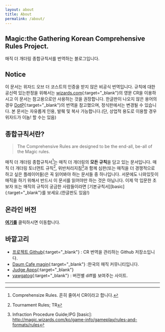 ```yaml
---
layout: about
title: About
permalink: /about/
---
```

## Magic:the Gathering Korean Comprehensive Rules Project.

매직 더 개더링 종합규칙서를 번역하는 블로그입니다.

## Notice

이 문서는 위자드 오브 더 코스트의 인증을 받지 않은 비공식 번역입니다. 규칙에 대한 공신력 있는판정을 위해서는 [wizards.com](http://magic.wizards.com/en/game-info/gameplay/rules-and-formats/rules){:target="_blank"}의 영문 CR을 이용하시고 이 문서는 참고용으로만 사용하는 것을 권장합니다.
한글판이 나오지 않은 용어의 경우 [DotP][dotp]{:target="_blank"}의 번역을 참고했으며, 정식판에서는 변경될 수 있습니다.
본 문서는 자유롭게 인용, 발췌 및 복사 가능합니다.(단, 상업적 용도로 이용할 경우 위자드가 이놈! 할 수는 있음)

[dotp]: https://namu.wiki/w/%EB%A7%A4%EC%A7%81:%20%EB%8D%94%20%EA%B0%9C%EB%8D%94%EB%A7%81%20-%20%ED%94%8C%EB%A0%88%EC%9D%B8%EC%A6%88%EC%9B%8C%EC%BB%A4%EC%9D%98%20%EA%B2%B0%ED%88%AC



## 종합규칙서란?

>The Comprehensive Rules are designed to be the end-all, be-all of the Magic rules.

매직 더 개더링 종합규칙서[^1]는 매직 더 개더링의 **모든 규칙**을 담고 있는 문서입니다. 매직 더 개더링 토너먼트 규칙[^2], 위반처리지침[^3]과 함께 심판(또는 매직을 더 경쟁적으로 하고 싶은 플레이어들)은 꼭 읽어봐야 하는 문서들 중 하나입니다. 서문에도 나와있듯이 매직을 하기 위해서 반드시 이 문서를 읽어야만 하는 것은 아닙니다. 이제 막 입문한 초보자 또는 매직의 규칙이 궁금한 사람들이라면 [기본규칙서][basic]{:target="_blank"}를 보세요.(한글판도 있음!)

[^1]: Comprehensize Rules. 흔히 줄여서 CR이라고 합니다.
[^2]: Tournament Rules; TR
[^3]: Infraction Procedure Guide;IPG
[basic]: http://magic.wizards.com/ko/game-info/gameplay/rules-and-formats/rules

## 온라인 버전

**[여기를](/0.Index)** 클릭하시면 이동합니다.

## 바깥고리

 * [프로젝트 Github](https://github.com/youbeebee/kormtgcr){:target="_blank"} : CR 번역을 관리하는 Github 저장소입니다.
 * [Daum Cafe magin](http://cafe.daum.net/magin){:target="_blank"} :한국의 매직 커뮤니티입니다. 
 * [Judge Apps](http://apps.magicjudges.org){:target="_blank"} 
 * [yawgatog](http://www.yawgatog.com/resources/rules-changes){:target="_blank"} : 버전별 diff를 보여주는 사이트.

***
